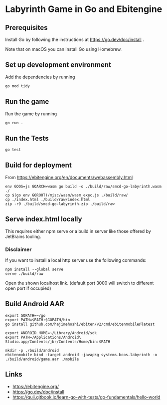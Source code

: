 # Labyrinth Game in Go and Ebitengine

## Prerequisites

Install Go by following the instructions at https://go.dev/doc/install .

Note that on macOS you can install Go using Homebrew.

## Set up development environment

Add the dependencies by running

```bash
go mod tidy
```

## Run the game

Run the game by running

```bash
go run .
```


## Run the Tests

```bash
go test
```

## Build for deployment

From https://ebitengine.org/en/documents/webassembly.html

```shell
env GOOS=js GOARCH=wasm go build -o ./build/raw/smcd-go-labyrinth.wasm ./
cp $(go env GOROOT)/misc/wasm/wasm_exec.js ./build/raw/
cp ./index.html ./build/raw/index.html
zip -r9 ./build/smcd-go-labyrinth.zip ./build/raw
```

## Serve index.html locally

This requires either npm serve or a build in server like those offered by JetBrains tooling.

### Disclaimer

If you want to install a local http server use the following commands:

```shell
npm install --global serve
serve ./build/raw
```

Open the shown localhost link. (default port 3000 will switch to different open port if occupied)

## Build Android AAR

```shell
export GOPATH=~/go
export PATH=$PATH:$GOPATH/bin
go install github.com/hajimehoshi/ebiten/v2/cmd/ebitenmobile@latest

export ANDROID_HOME=~/Library/Android/sdk
export PATH=/Applications/Android\ Studio.app/Contents/jbr/Contents/Home/bin:$PATH

mkdir -p ./build/android
ebitenmobile bind -target android -javapkg systems.boos.labyrinth -o ./build/android/game.aar ./mobile
```

## Links

- https://ebitengine.org/
- https://go.dev/doc/install
- https://quii.gitbook.io/learn-go-with-tests/go-fundamentals/hello-world

